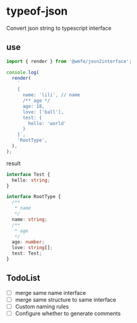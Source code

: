 # typeof-json

Convert json string to typescript interface

## use

```typescript
import { render } from '@wmfe/josn2interface';

console.log(
  render(
    `
    {
      name: 'lili', // name
      /** age */
      age: 18,
      love: ['ball'],
      test: {
        hello: 'world'
      }
    }`,
    'RootType',
  ),
);
```

result

```typescript
interface Test {
  hello: string;
}

interface RootType {
  /**
   * name
   */
  name: string;
  /**
   * age
   */
  age: number;
  love: string[];
  test: Test;
}
```

## TodoList

- [ ] merge same name interface
- [ ] merge same structure to same interface
- [ ] Custom naming rules
- [ ] Configure whether to generate comments
